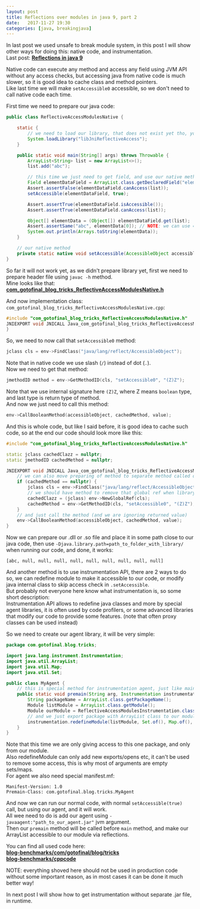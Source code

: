 ```yaml
---
layout: post
title: Reflections over modules in java 9, part 2
date:   2017-11-27 19:30
categories: [java, breakingjava]
---
```


In last post we used unsafe to break module system, in this post I will show other ways for doing this: native code, and instrumentation.  
Last post: [**Reflections in java 9**](https://blog.gotofinal.com/java/2017/11/08/reflections-in-java-9.html)  

Native code can execute any method and access any field using JVM API without any access checks, but accessing java from native code is much slower, 
so it is good idea to cache class and method pointers.  
Like last time we will make `setAccessible0` accessible, so we don't need to call native code each time.  

First time we need to prepare our java code: 
```java
public class ReflectiveAccessModulesNative {

    static {
        // we need to load our library, that does not exist yet tho, you don't need to add .dll or .so, java will find valid file on given platform.
        System.loadLibrary("libJniReflectiveAccess");
    }

    public static void main(String[] args) throws Throwable {
        ArrayList<String> list = new ArrayList<>();
        list.add("abc");

        // this time we just need to get field, and use our native method to make it accessible
        Field elementDataField = ArrayList.class.getDeclaredField("elementData");
        Assert.assertFalse(elementDataField.canAccess(list));
        setAccessible(elementDataField, true);

        Assert.assertTrue(elementDataField.isAccessible());
        Assert.assertTrue(elementDataField.canAccess(list));

        Object[] elementData = (Object[]) elementDataField.get(list);
        Assert.assertSame("abc", elementData[0]); // NOTE: we can use ==/same, as "abc" is literal added to constant pool on compile time.
        System.out.println(Arrays.toString(elementData));
    }

    // our native method
    private static native void setAccessible(AccessibleObject accessibleObject, boolean value);
}
```
So far it will not work yet, as we didn't prepare library yet, first we need to prepare header file using `javac -h` method.  
Mine looks like that: [**com_gotofinal_blog_tricks_ReflectiveAccessModulesNative.h**](https://gist.github.com/GotoFinal/2cef981f42fc53c8581882e642a3d7e6)  

And now implementation class: `com_gotofinal_blog_tricks_ReflectiveAccessModulesNative.cpp`:
```cpp
#include "com_gotofinal_blog_tricks_ReflectiveAccessModulesNative.h"
JNIEXPORT void JNICALL Java_com_gotofinal_blog_tricks_ReflectiveAccessModulesNative_setAccessible(JNIEnv *env, jclass clazz, jobject accessibleObject, jboolean value) {
}
```
So, we need to now call that `setAccessible0` method:
```cpp
jclass cls = env->FindClass("java/lang/reflect/AccessibleObject");
```
Note that in native code we use slash (`/`) instead of dot (`.`).  
Now we need to get that method:  
```cpp
jmethodID method = env->GetMethodID(cls, "setAccessible0", "(Z)Z");
```
Note that we use internal signature here `(Z)Z`, where Z means `boolean` type, and last type is return type of method.  
And now we just need to call this method:  
```cpp
env->CallBooleanMethod(accessibleObject, cachedMethod, value);
```
And this is whole code, but like I said before, it is good idea to cache such code, so at the end our code should look more like this:
```cpp
#include "com_gotofinal_blog_tricks_ReflectiveAccessModulesNative.h"

static jclass cachedClazz = nullptr;
static jmethodID cachedMethod = nullptr;

JNIEXPORT void JNICALL Java_com_gotofinal_blog_tricks_ReflectiveAccessModulesNative_setAccessible(JNIEnv *env, jclass clazz, jobject accessibleObject, jboolean value) {
    // we can also move preparing of method to separate method called once at load time to improve performance.
    if (cachedMethod == nullptr) {
        jclass cls = env->FindClass("java/lang/reflect/AccessibleObject");
        // we should have method to remove that global ref when library is no longer needed, but we will skip this part here too
        cachedClazz = (jclass) env->NewGlobalRef(cls);
        cachedMethod = env->GetMethodID(cls, "setAccessible0", "(Z)Z");
    }
    // and just call the method (and we are ignoring returned value)
    env->CallBooleanMethod(accessibleObject, cachedMethod, value);
}

```
Now we can prepare our .dll or .so file and place it in some path close to our java code, 
then use `-Djava.library.path=path_to_folder_with_library/` when running our code, and done, it works:
```
[abc, null, null, null, null, null, null, null, null, null]
```

And another method is to use instrumentation API, there are 2 ways to do so, we can redefine module to make it accessible to our code, 
or modify java internal class to skip access check in `.setAccessible`.  
But probably not everyone here know what instrumentation is, so some short description:  
Instrumentation API allows to redefine java classes and more by special agent libraries, it is often used by code profilers, or some advanced libraries that modify our code to provide some features. (note that often proxy classes can be used instead)  

So we need to create our agent library, it will be very simple:
```java
package com.gotofinal.blog.tricks;

import java.lang.instrument.Instrumentation;
import java.util.ArrayList;
import java.util.Map;
import java.util.Set;

public class MyAgent {
    // this is special method for instrumentation agent, just like main method in other apps.
    public static void premain(String arg, Instrumentation instrumentation) {
        String packageName = ArrayList.class.getPackageName();
        Module listModule = ArrayList.class.getModule();
        Module ourModule = ReflectiveAccessModulesInstrumentation.class.getModule();
        // and we just export package with ArrayList class to our module by 4th argument: Map.of(packageName, Set.of(ourModule))
        instrumentation.redefineModule(listModule, Set.of(), Map.of(), Map.of(packageName, Set.of(ourModule)), Set.of(), Map.of());
    }
}
```
Note that this time we are only giving access to this one package, and only from our module.  
Also redefineModule can only add new exports/opens etc, it can't be used to remove some access, this is why most of arguments are empty sets/maps.  
For agent we also need special manifest.mf: 
```
Manifest-Version: 1.0
Premain-Class: com.gotofinal.blog.tricks.MyAgent
```
And now we can run our normal code, with normal `setAccessible(true)` call, but using our agent, and it will work.  
All wee need to do is add our agent using `-javaagent:"path_to_our_agent.jar"` jvm argument.  
Then our `premain` method will be called before `main` method, and make our ArrayList accessible to our module via reflections.  

You can find all used code here:  
[**blog-benchmarks/com/gotofinal/blog/tricks**](https://github.com/GotoFinal/blog-benchmarks/tree/master/basic/src/main/java/com/gotofinal/blog/tricks)  
[**blog-benchmarks/cppcode**](https://github.com/GotoFinal/blog-benchmarks/tree/master/basic/src/main/resources/cppcode)  


NOTE: everything shoved here should not be used in production code without some important reason, as in most cases it can be done it much better way!


In next post I will show how to get instrumentation without separate .jar file, in runtime. 